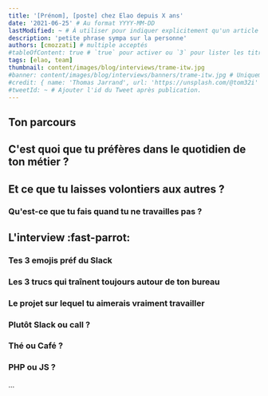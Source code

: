 ```yaml
---
title: '[Prénom], [poste] chez Elao depuis X ans'
date: '2021-06-25' # Au format YYYY-MM-DD
lastModified: ~ # À utiliser pour indiquer explicitement qu'un article à été mis à jour
description: 'petite phrase sympa sur la personne'
authors: [cmozzati] # multiple acceptés
#tableOfContent: true # `true` pour activer ou `3` pour lister les titres sur 3 niveaux.
tags: [elao, team]
thumbnail: content/images/blog/interviews/trame-itw.jpg
#banner: content/images/blog/interviews/banners/trame-itw.jpg # Uniquement si différent de la minitature (thumbnail)
#credit: { name: 'Thomas Jarrand', url: 'https://unsplash.com/@tom32i' } # Pour créditer la photo utilisée en miniature
#tweetId: ~ # Ajouter l'id du Tweet après publication.
---
```


<!-- INTRO 
Aujourd'hui, on vous présente [Prénom], dév chez Elao depuis [X] ans. 
-->

## Ton parcours

## C'est quoi que tu préfères dans le quotidien de ton métier ?

## Et ce que tu laisses volontiers aux autres ?

### Qu'est-ce que tu fais quand tu ne travailles pas ?

## L'interview :fast-parrot: 

### Tes 3 emojis préf du Slack

### Les 3 trucs qui traînent toujours autour de ton bureau

### Le projet sur lequel tu aimerais vraiment travailler

### Plutôt Slack ou call ?

### Thé ou Café ?

### PHP ou JS ?



…
